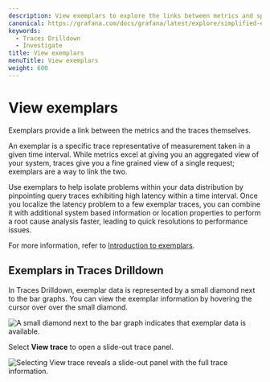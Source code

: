 ```yaml
---
description: View exemplars to explore the links between metrics and spans.
canonical: https://grafana.com/docs/grafana/latest/explore/simplified-exploration/traces/investigate/
keywords:
  - Traces Drilldown
  - Investigate
title: View exemplars
menuTitle: View exemplars
weight: 600
---
```


# View exemplars

Exemplars provide a link between the metrics and the traces themselves.

An exemplar is a specific trace representative of measurement taken in a given time interval. While metrics excel at giving you an aggregated view of your system, traces give you a fine grained view of a single request; exemplars are a way to link the two.

Use exemplars to help isolate problems within your data distribution by pinpointing query traces exhibiting high latency within a time interval.
Once you localize the latency problem to a few exemplar traces, you can combine it with additional system based information or location properties to perform a root cause analysis faster, leading to quick resolutions to performance issues.

For more information, refer to [Introduction to exemplars](https://grafana.com/docs/grafana/<GRAFANA+VERSION>/fundamentals/exemplars/).

## Exemplars in Traces Drilldown

In Traces Drilldown, exemplar data is represented by a small diamond next to the bar graphs.
You can view the exemplar information by hovering the cursor over over the small diamond.

![A small diamond next to the bar graph indicates that exemplar data is available.](/media/docs/explore-traces/explore-traces-exemplar-v2.4.png)

Select **View trace** to open a slide-out trace panel.

![Selecting View trace reveals a slide-out panel with the full trace information.](/media/docs/explore-traces/explore-traces-exemplars-trace-v2.4.png)